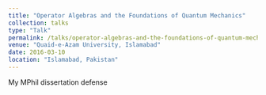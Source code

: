 ```yaml
---
title: "Operator Algebras and the Foundations of Quantum Mechanics"
collection: talks
type: "Talk"
permalink: /talks/operator-algebras-and-the-foundations-of-quantum-mechanics
venue: "Quaid-e-Azam University, Islamabad"
date: 2016-03-10
location: "Islamabad, Pakistan"
---
```


My MPhil dissertation defense
